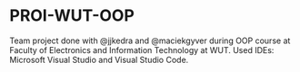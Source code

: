 # PROI-WUT-OOP
Team project done with @jjkedra and @maciekgyver during OOP course at Faculty of Electronics and Information Technology at WUT.
Used IDEs: Microsoft Visual Studio and Visual Studio Code.
